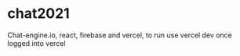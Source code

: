 # chat2021
Chat-engine.io, react, firebase and vercel, to run use vercel dev once logged into vercel
